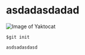 # asdadasdadad #
![Image of Yaktocat](https://octodex.github.com/images/yaktocat.png)

```
$git init
```

``` javascript
asdsadasdasd
```

